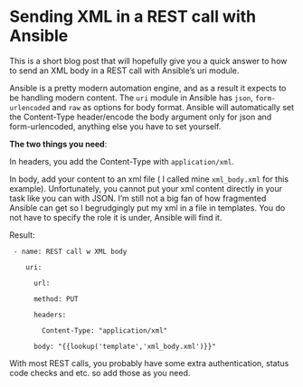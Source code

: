 # Sending XML in a REST call with Ansible  

 

This is a short blog post that will hopefully give you a quick answer to how to send an XML body in a REST call with Ansible’s uri module.  

 

 

Ansible is a pretty modern automation engine, and as a result it expects to be handling modern content. The `uri` module in Ansible has `json`, `form-urlencoded` and `raw` as options for body format. Ansible will automatically set the Content-Type header/encode the body argument only for json and form-urlencoded, anything else you have to set yourself. 

 

**The two things you need**: 

In headers, you add the Content-Type with `application/xml`.  

In body, add your content to an xml file ( I called mine `xml_body.xml` for this example). Unfortunately, you cannot put your xml content directly in your task like you can with JSON. I’m still not a big fan of how fragmented Ansible can get so I begrudgingly put my xml in a file in templates. You do not have to specify the role it is under, Ansible will find it.  

Result: 

```
 - name: REST call w XML body 

    uri: 

      url:  

      method: PUT  

      headers: 

        Content-Type: "application/xml" 

      body: "{{lookup('template','xml_body.xml')}}" 
```

With most REST calls, you probably have some extra authentication, status code checks and etc. so add those as you need.  

 